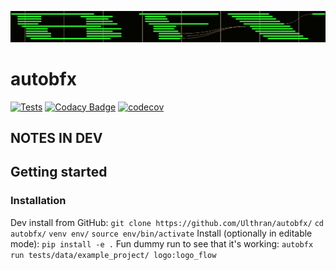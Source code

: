 ![Logo](autobfx_logo.png)

# autobfx

[![Tests](https://github.com/Ulthran/autobfx/actions/workflows/test.yaml/badge.svg)](https://github.com/Ulthran/autobfx/actions/workflows/test.yaml)
[![Codacy Badge](https://app.codacy.com/project/badge/Grade/5c72b0d1e63e4efd8e6fcca22708b506)](https://app.codacy.com/gh/Ulthran/autobfx/dashboard?utm_source=gh&utm_medium=referral&utm_content=&utm_campaign=Badge_grade)
[![codecov](https://codecov.io/gh/Ulthran/autobfx/graph/badge.svg?token=P8XruywW8Q)](https://codecov.io/gh/Ulthran/autobfx)

## NOTES IN DEV



## Getting started

### Installation

Dev install from GitHub: `git clone https://github.com/Ulthran/autobfx/`
`cd autobfx/`
`venv env/`
`source env/bin/activate`
Install (optionally in editable mode): `pip install -e .`
Fun dummy run to see that it's working: `autobfx run tests/data/example_project/ logo:logo_flow`